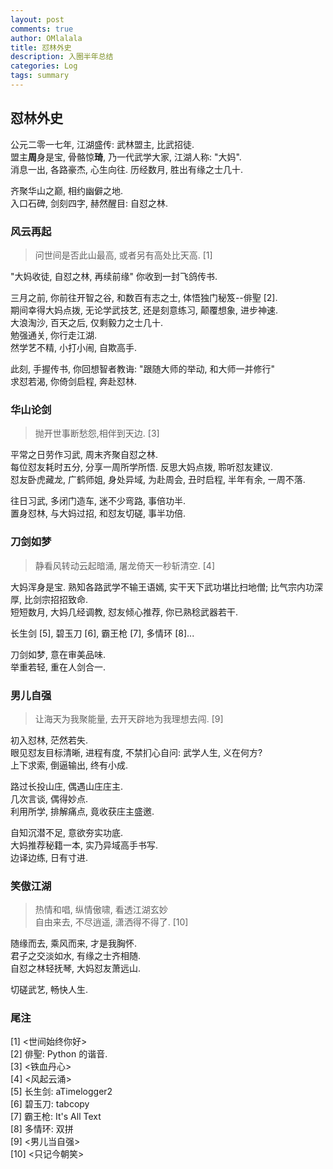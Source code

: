 ```yaml
---
layout: post
comments: true
author: OMlalala
title: 怼林外史
description: 入圈半年总结
categories: Log
tags: summary
---
```


## 怼林外史

公元二零一七年, 江湖盛传: 武林盟主, 比武招徒.  
盟主**周**身是宝, 骨骼惊**琦**, 乃一代武学大家, 江湖人称: "大妈".  
消息一出, 各路豪杰, 心生向往. 历经数月, 胜出有缘之士几十.

齐聚华山之巅, 相约幽僻之地.  
入口石碑, 剑刻四字, 赫然醒目: 自怼之林.

<!--more-->

### 风云再起

> 问世间是否此山最高, 或者另有高处比天高. [1]

"大妈收徒, 自怼之林, 再续前缘" 你收到一封飞鸽传书.

三月之前, 你前往开智之谷, 和数百有志之士, 体悟独门秘笈--俳聖 [2].  
期间幸得大妈点拨, 无论学武技艺, 还是刻意练习, 颠覆想象, 进步神速.  
大浪淘沙, 百天之后, 仅剩毅力之士几十.  
勉强通关, 你行走江湖.   
然学艺不精, 小打小闹, 自欺高手.

此刻, 手握传书, 你回想智者教诲: "跟随大师的举动, 和大师一并修行"  
求怼若渴, 你倚剑启程, 奔赴怼林.

### 华山论剑

> 抛开世事断愁怨,相伴到天边. [3]

平常之日劳作习武, 周末齐聚自怼之林.  
每位怼友耗时五分, 分享一周所学所悟. 反思大妈点拨, 聆听怼友建议.  
怼友卧虎藏龙, 广鹤师姐, 身处异域, 为赴周会, 丑时启程, 半年有余, 一周不落.

往日习武, 多闭门造车, 迷不少弯路, 事倍功半.  
置身怼林, 与大妈过招, 和怼友切磋, 事半功倍.

### 刀剑如梦
> 静看风转动云起暗涌, 屠龙倚天一秒斩清空. [4]

大妈浑身是宝. 熟知各路武学不输王语嫣, 实干天下武功堪比扫地僧; 比气宗内功深厚, 比剑宗招招致命.  
短短数月, 大妈几经调教, 怼友倾心推荐, 你已熟稔武器若干.

长生剑 [5],
碧玉刀 [6],
霸王枪 [7],
多情环 [8]...

刀剑如梦, 意在审美品味.  
举重若轻, 重在人剑合一.

### 男儿自强
> 让海天为我聚能量, 去开天辟地为我理想去闯. [9]

初入怼林, 茫然若失.  
眼见怼友目标清晰, 进程有度, 不禁扪心自问: 武学人生, 义在何方?  
上下求索, 倒逼输出, 终有小成.

路过长投山庄, 偶遇山庄庄主.  
几次言谈, 偶得妙点.  
利用所学, 排解痛点, 竟收获庄主盛邀.

自知沉潜不足, 意欲夯实功底.  
大妈推荐秘籍一本, 实乃异域高手书写.  
边译边练, 日有寸进.

### 笑傲江湖
> 热情和唱, 纵情傲啸, 看透江湖玄妙  
自由来去, 不尽逍遥, 潇洒得不得了. [10]

随缘而去, 乘风而来, 才是我胸怀.  
君子之交淡如水, 有缘之士齐相随.  
自怼之林轻抚琴, 大妈怼友萧远山.

切磋武艺, 畅快人生.

### 尾注

[1] <世间始终你好>  
[2] 俳聖: Python 的谐音.  
[3] <铁血丹心>  
[4] <风起云涌>    
[5] 长生剑: aTimelogger2  
[6] 碧玉刀: tabcopy  
[7] 霸王枪: It's All Text  
[8] 多情环: 双拼  
[9] <男儿当自强>  
[10] <只记今朝笑>

